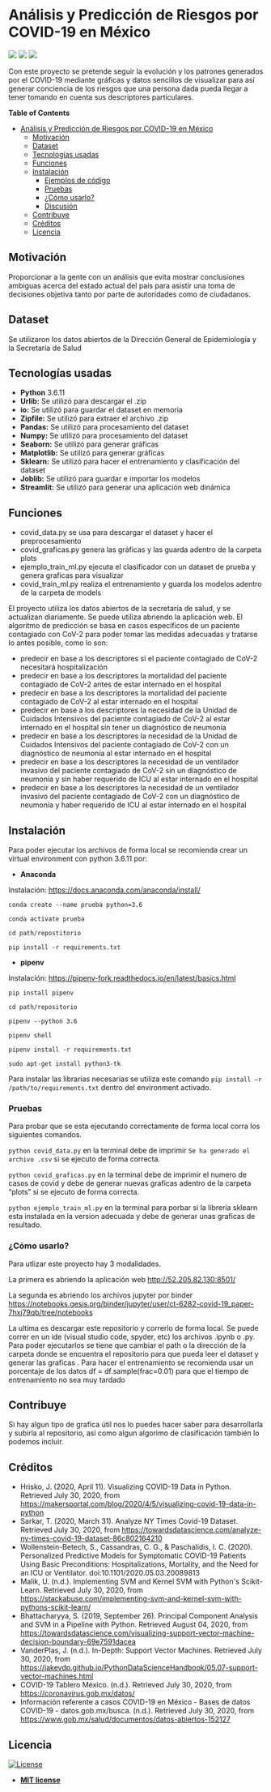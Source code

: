 # Análisis y Predicción de Riesgos por COVID-19 en México
![](https://img.shields.io/github/stars/CT-6282/COVID-19_Paper.svg) ![](https://img.shields.io/github/forks/CT-6282/COVID-19_Paper.svg) ![](https://img.shields.io/github/issues/CT-6282/COVID-19_Paper.svg)

Con este proyecto se pretende seguir la evolución y los patrones generados por el COVID-19 mediante gráficas y datos sencillos de visualizar para así generar conciencia de los riesgos que una persona dada pueda llegar a tener tomando en cuenta sus descriptores particulares. 

**Table of Contents**
- [Análisis y Predicción de Riesgos por COVID-19 en México](#Análisis-y-Predicción-de-Riesgos-por-COVID-19-en-México)
  * [Motivación](#Motivación)
  * [Dataset](#Dataset)
  * [Tecnologías usadas](#Tecnologías-usadas)
  * [Funciones](#Funciones)
  * [Instalación](#Instalación)
    + [Ejemplos de código](#Ejemplos-de-código)
	+ [Pruebas](#Pruebas)
	+ [¿Cómo usarlo?](#¿Cómo-usarlo?)
	+ [Discusión](#Discusión)
  * [Contribuye](#Contribuye)
  * [Créditos](#Créditos)
  * [Licencia](#Licencia)

## Motivación
Proporcionar a la gente con un análisis que evita mostrar conclusiones ambiguas acerca del estado actual del país para asistir una toma de decisiones objetiva tanto por parte de autoridades como de ciudadanos.

## Dataset
Se utilizaron los datos abiertos de la Dirección General de Epidemiología y la Secretaría de Salud

## Tecnologías usadas
- **Python** 3.6.11
- **Urlib:** Se utilizó para descargar el .zip
- **io:** Se utilizó para guardar el dataset en memoria
- **Zipfile:** Se utilizó para extraer el archivo .zip
- **Pandas:**  Se utilizó para procesamiento del dataset
- **Numpy:** Se utilizó para procesamiento del dataset
- **Seaborn:** Se utilizó para generar gráficas
- **Matplotlib:** Se utilizó para generar gráficas
- **Sklearn:** Se utilizó para hacer el entrenamiento y clasificación del dataset
- **Joblib:** Se utilizó para guardar e importar los modelos
- **Streamlit:** Se utilizó para generar una aplicación web dinámica

## Funciones
- covid_data.py se usa para descargar el dataset y hacer el preprocesamiento 
- covid_graficas.py genera las gráficas y las guarda adentro de la carpeta plots 
- ejemplo_train_ml.py ejecuta el clasificador con un dataset de prueba y genera graficas para visualizar  
- covid_train_ml.py realiza el entrenamiento y guarda los modelos adentro de la carpeta de models 

El proyecto utiliza los datos abiertos de la secretaría de salud, y se actualizan diariamente. Se puede utiliza abriendo la aplicación web.
El algoritmo de predicción se basa en casos específicos de un paciente contagiado con CoV-2 para poder tomar las medidas adecuadas y tratarse lo antes posible, como lo son:
- predecir en base a los descriptores si el paciente contagiado de CoV-2 necesitará hospitalización
- predecir en base a los descriptores la mortalidad del paciente contagiado de CoV-2 antes de estar internado en el hospital
- predecir en base a los descriptores la mortalidad del paciente contagiado de CoV-2 al estar internado en el hospital
- predecir en base a los descriptores la necesidad de la Unidad de Cuidados Intensivos del paciente contagiado de CoV-2 al estar internado en el hospital sin tener un diagnóstico de neumonía
- predecir en base a los descriptores la necesidad de la Unidad de Cuidados Intensivos del paciente contagiado de CoV-2 con un diagnóstico de neumonía  al estar internado en el hospital
- predecir en base a los descriptores la necesidad de un ventilador invasivo del paciente contagiado de CoV-2 sin un diagnóstico de neumonía y sin haber requerido de ICU al estar internado en el hospital
- predecir en base a los descriptores la necesidad de un ventilador invasivo del paciente contagiado de CoV-2 con un diagnóstico de neumonía y haber requerido de ICU al estar internado en el hospital

## Instalación
Para poder ejecutar los archivos de forma local se recomienda crear un virtual environment con python 3.6.11  por:  

- **Anaconda**

Instalación: https://docs.anaconda.com/anaconda/install/  

`conda create --name prueba python=3.6 `

`conda activate prueba `

`cd path/repostitorio `

`pip install -r requirements.txt `

- **pipenv**

Instalación: https://pipenv-fork.readthedocs.io/en/latest/basics.html 

`pip install pipenv`

`cd path/repositorio`

`pipenv --python 3.6`

`pipenv shell`

`pipenv install -r requirements.txt`

`sudo apt-get install python3-tk`

Para instalar las librarías necesarias se utiliza este comando `pip install –r /path/to/requirements.txt` dentro del environment activado.

### Pruebas
Para probar que se esta ejecutando correctamente de forma local corra los siguientes comandos.

`python covid_data.py` en la terminal debe de imprimir `Se ha generado el archivo .csv` si se ejecuto de forma correcta.

`python covid_graficas.py` en la terminal debe de imprimir el numero de casos de covid y debe de generar nuevas graficas adentro de la carpeta “plots” si se ejecuto de forma correcta.

`python ejemplo_train_ml.py` en la terminal para porbar si la librería sklearn esta instalada en la version adecuada y debe de generar unas graficas de resultado.

### ¿Cómo usarlo?
Para utlizar este proyecto hay 3 modalidades. 

La primera es abriendo la aplicación web http://52.205.82.130:8501/

La segunda es abriendo los archivos jupyter por binder https://notebooks.gesis.org/binder/jupyter/user/ct-6282-covid-19_paper-7hxj79qb/tree/notebooks

La ultima es descargar este repositorio y correrlo de forma local. Se puede correr en un ide (visual studio code, spyder, etc) los archivos .ipynb o .py. Para poder ejecutarlos se tiene que cambiar el path o la dirección de la carpeta donde se encuentra el repositorio para que pueda leer el dataset y generar las graficas . Para hacer el entrenamiento se recomienda usar un porcentaje de los datos  df = df.sample(frac=0.01) para que el tiempo de entrenamiento no sea muy tardado


## Contribuye
Si hay algun tipo de grafica útil nos lo puedes hacer saber para desarrollarla y subirla al repositorio, asi como algun algorimo de clasificación también lo podemos incluir.

## Créditos
- Hrisko, J. (2020, April 11). Visualizing COVID-19 Data in Python. Retrieved July 30, 2020, from https://makersportal.com/blog/2020/4/5/visualizing-covid-19-data-in-python
- Sarkar, T. (2020, March 31). Analyze NY Times Covid-19 Dataset. Retrieved July 30, 2020, from https://towardsdatascience.com/analyze-ny-times-covid-19-dataset-86c802164210
- Wollenstein-Betech, S., Cassandras, C. G., & Paschalidis, I. C. (2020). Personalized Predictive Models for Symptomatic COVID-19 Patients Using Basic Preconditions: Hospitalizations, Mortality, and the Need for an ICU or Ventilator. doi:10.1101/2020.05.03.20089813
- Malik, U. (n.d.). Implementing SVM and Kernel SVM with Python's Scikit-Learn. Retrieved July 30, 2020, from https://stackabuse.com/implementing-svm-and-kernel-svm-with-pythons-scikit-learn/
- Bhattacharyya, S. (2019, September 26). Principal Component Analysis and SVM in a Pipeline with Python. Retrieved August 04, 2020, from https://towardsdatascience.com/visualizing-support-vector-machine-decision-boundary-69e7591dacea
- VanderPlas, J. (n.d.). In-Depth: Support Vector Machines. Retrieved July 30, 2020, from https://jakevdp.github.io/PythonDataScienceHandbook/05.07-support-vector-machines.html
- COVID-19 Tablero México. (n.d.). Retrieved July 30, 2020, from https://coronavirus.gob.mx/datos/
- Información referente a casos COVID-19 en México - Bases de datos COVID-19 - datos.gob.mx/busca. (n.d.). Retrieved July 30, 2020, from https://www.gob.mx/salud/documentos/datos-abiertos-152127

## Licencia
[![License](http://img.shields.io/:license-mit-blue.svg?style=flat-square)](http://badges.mit-license.org)

- **[MIT license](http://opensource.org/licenses/mit-license.php)**
